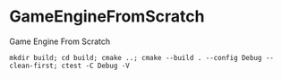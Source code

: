 # GameEngineFromScratch
Game Engine From Scratch

```mkdir build; cd build; cmake ..; cmake --build . --config Debug --clean-first; ctest -C Debug -V```